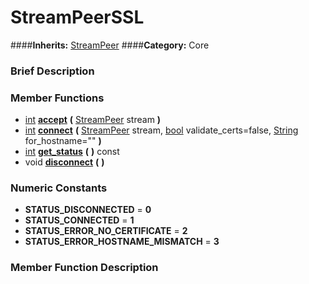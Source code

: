 #  StreamPeerSSL  
####**Inherits:** [StreamPeer](class_streampeer)
####**Category:** Core

###  Brief Description  


###  Member Functions 
  * [int](class_int)  **[accept](#accept)**  **(** [StreamPeer](class_streampeer) stream  **)**
  * [int](class_int)  **[connect](#connect)**  **(** [StreamPeer](class_streampeer) stream, [bool](class_bool) validate_certs=false, [String](class_string) for_hostname=""  **)**
  * [int](class_int)  **[get&#95;status](#get_status)**  **(** **)** const
  * void  **[disconnect](#disconnect)**  **(** **)**

###  Numeric Constants  
  * **STATUS_DISCONNECTED** = **0**
  * **STATUS_CONNECTED** = **1**
  * **STATUS_ERROR_NO_CERTIFICATE** = **2**
  * **STATUS_ERROR_HOSTNAME_MISMATCH** = **3**

###  Member Function Description  
